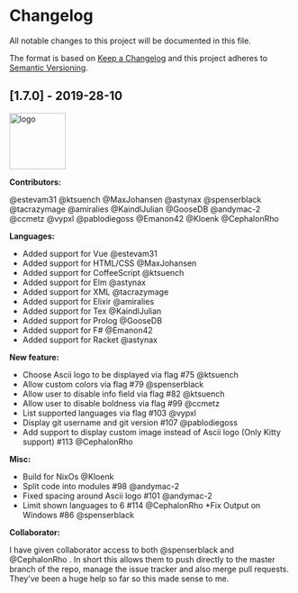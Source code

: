 # Changelog

All notable changes to this project will be documented in this file.

The format is based on [Keep a Changelog](http://keepachangelog.com/en/1.0.0/)
and this project adheres to [Semantic Versioning](http://semver.org/spec/v2.0.0.html).


## [1.7.0] - 2019-28-10

<img src="https://user-images.githubusercontent.com/13710835/66691603-23fc7b00-ec87-11e9-9280-8afb5b5a4cab.png" alt="logo" height="100px">

**Contributors:**

@estevam31 @ktsuench @MaxJohansen @astynax @spenserblack @tacrazymage @amiralies @KaindlJulian @GooseDB @andymac-2 @ccmetz @vypxl @pablodiegoss @Emanon42 @Kloenk @CephalonRho 

**Languages:**
* Added support for Vue @estevam31 
* Added support for HTML/CSS @MaxJohansen 
* Added support for CoffeeScript @ktsuench 
* Added support for Elm @astynax 
* Added support for XML @tacrazymage 
* Added support for Elixir @amiralies 
* Added support for Tex @KaindlJulian 
* Added support for Prolog @GooseDB 
* Added support for F# @Emanon42 
* Added support for Racket @astynax 

**New feature:**
* Choose Ascii logo to be displayed via flag #75 @ktsuench 
* Allow custom colors via flag #79 @spenserblack 
* Allow user to disable info field via flag #82 @ktsuench 
* Allow user to disable boldness via flag #99 @ccmetz 
* List supported languages via flag #103 @vypxl 
* Display git username and git version #107 @pablodiegoss 
* Add support to display custom image instead of Ascii logo (Only Kitty support) #113 @CephalonRho 

**Misc:**
* Build for NixOs @Kloenk 
* Split code into modules #98 @andymac-2 
* Fixed spacing around Ascii logo #101 @andymac-2 
* Limit shown languages to 6 #114 @CephalonRho 
*Fix Output on Windows #86 @spenserblack 

**Collaborator:**

I have given collaborator access to both @spenserblack and @CephalonRho . In short this allows them to push directly to the master branch of the repo, manage the issue tracker and also merge pull requests. They've been a huge help so far so this made sense to me.
